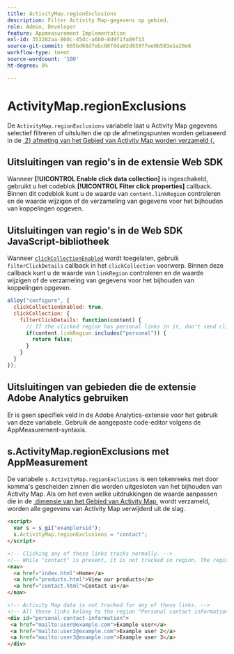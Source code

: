 ```yaml
---
title: ActivityMap.regionExclusions
description: Filter Activity Map-gegevens op gebied.
role: Admin, Developer
feature: Appmeasurement Implementation
exl-id: 353282aa-860c-45dc-a6b0-8d9f1fa09f13
source-git-commit: 665bd68d7ebc08f0da02d93977ee0b583e1a28e6
workflow-type: tm+mt
source-wordcount: '180'
ht-degree: 0%

---
```


# ActivityMap.regionExclusions

De `ActivityMap.regionExclusions` variabele laat u Activity Map gegevens selectief filtreren of uitsluiten die op de afmetingspunten worden gebaseerd in de [&#x200B; 2&rbrace; afmeting van het Gebied van Activity Map worden verzameld &lbrace;.](/help/components/dimensions/activity-map-region.md)

## Uitsluitingen van regio&#39;s in de extensie Web SDK

Wanneer **[!UICONTROL Enable click data collection]** is ingeschakeld, gebruikt u het codeblok **[!UICONTROL Filter click properties]** callback. Binnen dit codeblok kunt u de waarde van `content.linkRegion` controleren en de waarde wijzigen of de verzameling van gegevens voor het bijhouden van koppelingen opgeven.

## Uitsluitingen van regio&#39;s in de Web SDK JavaScript-bibliotheek

Wanneer [`clickCollectionEnabled` &#x200B;](https://experienceleague.adobe.com/nl/docs/experience-platform/web-sdk/commands/configure/clickcollectionenabled) wordt toegelaten, gebruik `filterClickDetails` callback in het `clickCollection` voorwerp. Binnen deze callback kunt u de waarde van `linkRegion` controleren en de waarde wijzigen of de verzameling van gegevens voor het bijhouden van koppelingen opgeven.

```js
alloy("configure", {
  clickCollectionEnabled: true,
  clickCollection: {
    filterClickDetails: function(content) {
      // If the clicked region has personal links in it, don't send click data
      if(content.linkRegion.includes("personal")) {
        return false;
      }
    }
  }
});
```

## Uitsluitingen van gebieden die de extensie Adobe Analytics gebruiken

Er is geen specifiek veld in de Adobe Analytics-extensie voor het gebruik van deze variabele. Gebruik de aangepaste code-editor volgens de AppMeasurement-syntaxis.

## s.ActivityMap.regionExclusions met AppMeasurement

De variabele `s.ActivityMap.regionExclusions` is een tekenreeks met door komma&#39;s gescheiden zinnen die worden uitgesloten van het bijhouden van Activity Map. Als om het even welke uitdrukkingen de waarde aanpassen die in de [&#x200B; dimensie van het Gebied van Activity Map &#x200B;](/help/components/dimensions/activity-map-region.md) wordt verzameld, worden alle gegevens van Activity Map verwijderd uit de slag.

```html
<script>
  var s = s_gi("examplersid");
  s.ActivityMap.regionExclusions = "contact";
</script>

<!-- Clicking any of these links tracks normally. -->
<!-- While "contact" is present, it is not tracked in region. The region is "nav" -->
<nav>
  <a href="index.html">Home</a>
  <a href="products.html">View our products</a>
  <a href="contact.html">Contact us</a>
</nav>

<!-- Activity Map data is not tracked for any of these links. -->
<!-- All these links belong to the region "Personal contact information" -->
<div id="personal-contact-information">
 <a href="mailto:user@example.com">Example user</a>
 <a href="mailto:user2@example.com">Example user 2</a>
 <a href="mailto:user3@example.com">Example user 3</a>
</div>
```

